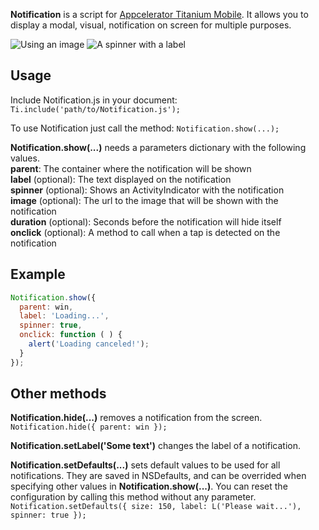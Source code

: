__Notification__ is a script for [Appcelerator Titanium Mobile](http://www.appcelerator.com/products/titanium-mobile-application-development/). It allows you to display a modal, visual, notification on screen for multiple purposes.

![Using an image](http://f.cl.ly/items/2b3O3W353m0k1q1v1O1T/Capture%20d%E2%80%99%C3%A9cran%20du%20Simulateur%20iOS%202%20avr.%202012%2008.37.22.png) ![A spinner with a label](http://f.cl.ly/items/2y3d1i3U110H403H0T2w/Capture%20d%E2%80%99%C3%A9cran%20du%20Simulateur%20iOS%202%20avr.%202012%2008.38.34.png)

## Usage
Include Notification.js in your document: `Ti.include('path/to/Notification.js');`

To use Notification just call the method: `Notification.show(...);`

__Notification.show(...)__ needs a parameters dictionary with the following values.  
__parent__: The container where the notification will be shown  
__label__ (optional): The text displayed on the notification  
__spinner__ (optional): Shows an ActivityIndicator with the notification  
__image__ (optional): The url to the image that will be shown with the notification  
__duration__ (optional): Seconds before the notification will hide itself  
__onclick__ (optional): A method to call when a tap is detected on the notification  


## Example
```javascript
Notification.show({
  parent: win,
  label: 'Loading...',
  spinner: true,
  onclick: function ( ) {
    alert('Loading canceled!');
  }
});
```

## Other methods
__Notification.hide(...)__  removes a notification from the screen.  
`Notification.hide({ parent: win });`

__Notification.setLabel('Some text')__ changes the label of a notification.

__Notification.setDefaults(...)__ sets default values to be used for all notifications. They are saved in NSDefaults, and can be overrided when specifying other values in __Notification.show(...)__. You can reset the configuration by calling this method without any parameter.  
`Notification.setDefaults({ size: 150, label: L('Please wait...'), spinner: true });`